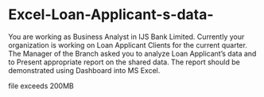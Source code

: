 # Excel-Loan-Applicant-s-data-

You are working as Business Analyst in IJS Bank Limited. Currently your organization is working on Loan Applicant Clients for the current quarter. The Manager of the Branch asked you to analyze Loan Applicant’s data and to Present appropriate report on the shared data. The report should be demonstrated using Dashboard into MS Excel.

file exceeds 200MB 
